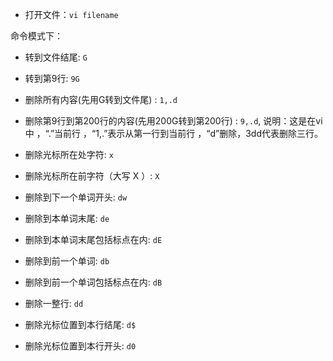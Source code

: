 

- 打开文件：`vi filename`

命令模式下： 

- 转到文件结尾: `G` 

- 转到第9行: `9G` 

- 删除所有内容(先用G转到文件尾) : `1,.d` 

- 删除第9行到第200行的内容(先用200G转到第200行) : `9,.d`, 说明：这是在vi中 ，“.”当前行 ，“1,.”表示从第一行到当前行 ，“d”删除，3dd代表删除三行。

- 删除光标所在处字符: `x`

- 删除光标所在前字符（大写 X ）: `X`

- 删除到下一个单词开头: `dw`

- 删除到本单词末尾: `de`

- 删除到本单词末尾包括标点在内: `dE`

- 删除到前一个单词: `db`

- 删除到前一个单词包括标点在内: `dB`

- 删除一整行: `dd`

- 删除光标位置到本行结尾: `d$`

- 删除光标位置到本行开头: `d0`

